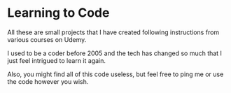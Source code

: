 # Learning to Code

All these are small projects that I have created following instructions from various courses on Udemy.

I used to be a coder before 2005 and the tech has changed so much that I just feel intrigued to learn it again.

Also, you might find all of this code useless, but feel free to ping me or use the code however you wish.
